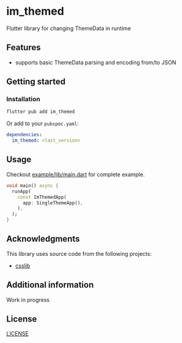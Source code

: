# im_themed

Flutter library for changing ThemeData in runtime

## Features

- supports basic ThemeData parsing and encoding from/to JSON

## Getting started

### Installation

```bash
flutter pub add im_themed
```

Or add to your `pubspec.yaml`:

```yaml
dependencies:
  im_themed: <last_version>
```

## Usage

Checkout [example/lib/main.dart](example/lib/main.dart) for complete example.

```dart
void main() async {
  runApp(
    const ImThemedApp(
      app: SingleThemeApp(),
    ),
  );
}
```

## Acknowledgments

This library uses source code from the following projects:

- [csslib](https://pub.dev/packages/csslib)

## Additional information

Work in progress

## License

[LICENSE](LICENSE)
